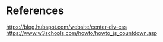 # References
https://blog.hubspot.com/website/center-div-css
https://www.w3schools.com/howto/howto_js_countdown.asp
